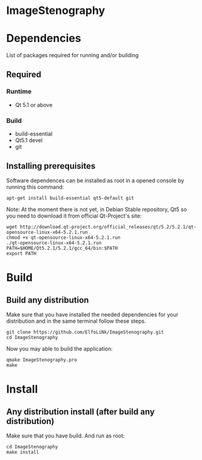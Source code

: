 ImageStenography
=====================


# Dependencies
List of packages required for running and/or building

## Required
### Runtime
* Qt 5.1 or above 

### Build
* build-essential
* Qt5.1 devel
* git


## Installing prerequisites
Software dependences can be installed as root  in a opened console by running this command:
```
apt-get install build-essential qt5-default git
```

Note: At the moment there is not yet, in Debian Stable repository, Qt5 so you need to download it from official Qt-Project's site:
```
wget http://download.qt-project.org/official_releases/qt/5.2/5.2.1/qt-opensource-linux-x64-5.2.1.run
chmod +x qt-opensource-linux-x64-5.2.1.run
./qt-opensource-linux-x64-5.2.1.run
PATH=$HOME/Qt5.2.1/5.2.1/gcc_64/bin:$PATH
export PATH
```

# Build
## Build any distribution

Make sure that you have installed the needed dependencies for your distribution and in the same terminal follow these steps.


```
git clone https://github.com/ElfoLiNk/ImageStenography.git
cd ImageStenography
```

Now you may able to build the application:
```
qmake ImageStenography.pro
make
```

# Install

## Any distribution install (after build any distribution)
Make sure that you have build. And run as root:
```
cd ImageStenography
make install
```
